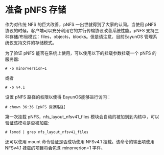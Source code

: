# 准备 pNFS 存储

作为对传统 NFS 的巨大改善，pNFS 一出世就得到了大家的认同。当使用 pNFS
协议的时候，客户端可以充分利用它的并行传输协议改善系统性能。pNFS
支持三种存储/布局模式：files，objects，blocks。但是请注意，目前EayunOS
管理系统仅支持文件的存储模式。

为了验证 pNFS 能否在系统上使用，可以使用以下的挂载参数挂载一个 pNFS
的服务器:

    # -o minorversion=1


或者

    # -o v4.1


设置 pNFS 路径的权限以使得 EayunOS能够进行访问：

    # chown 36:36 [pNFS 资源路径]


第一次挂载 pNFS，nfs\_layout\_nfsv41\_files
模块会自动的被加到到内核中，可以验证该模块是否被加载:

    # lsmod | grep nfs_layout_nfsv41_files


还可以使用 mount 命令验证是否成功使用 NFSv4.1 挂载。该命令的输出项使用
NFSv4.1 挂载的项目将会包含 minorverion=1 字样。
